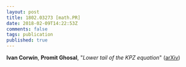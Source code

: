```yaml
---
layout: post
title: 1802.03273 [math.PR]
date: 2018-02-09T14:22:53Z
comments: false
tags: publication
published: true
---
```


<b>Ivan Corwin</b>, <b>Promit Ghosal</b>, "<i>Lower tail of the KPZ equation</i>" ([arXiv](http://arxiv.org/abs/1802.03273v1))
